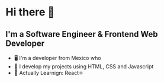 <!DOCTYPE html>
<html lang="en">
<head>
    <meta charset="UTF-8">
    <meta http-equiv="X-UA-Compatible" content="IE=edge">
    <meta name="viewport" content="width=device-width, initial-scale=1.0">
</head>
<body>
    <h1>Hi there 👋</h1>
    <h2>I'm a Software Engineer & Frontend Web Developer</h2>
    <ul>
        <li>🖥️ I'm a developer from Mexico who </li>
        <li>🔧 I develop my projects using HTML, CSS and Javascript </li>
        <li>💭 Actually Learnign: React⚛️</li>
    </ul>
</body>
</html>